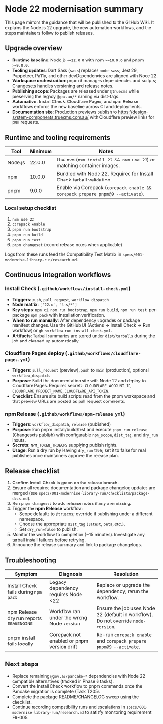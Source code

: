 # Node 22 modernisation summary

This page mirrors the guidance that will be published to the GitHub Wiki. It explains the Node.js 22 upgrade, the new automation workflows, and the steps maintainers follow to publish releases.

## Upgrade overview

- **Runtime baseline**: Node.js `>=22.0.0` with npm `>=10.0.0` and pnpm `>=9.0.0`.
- **Tooling updates**: Dart Sass (`sass`) replaces `node-sass`; Jest 29, Puppeteer, Pa11y, and other devDependencies are aligned with Node 22.
- **Workspace orchestration**: pnpm 9 manages dependencies and scripts; Changesets handles versioning and release notes.
- **Publishing scope**: Packages are released under `@truecms` while preserving the legacy `@gov.au/*` naming via dist-tags.
- **Automation**: Install Check, Cloudflare Pages, and npm Release workflows enforce the new baseline across CI and deployments.
- **Documentation site**: Production previews publish to <https://design-system-components.truecms.com.au/> with Cloudflare preview links for pull requests.

## Runtime and tooling requirements

| Tool | Minimum | Notes |
|------|---------|-------|
| Node.js | 22.0.0 | Use `nvm` (`nvm install 22 && nvm use 22`) or matching container images. |
| npm | 10.0.0 | Bundled with Node 22. Required for Install Check tarball validation. |
| pnpm | 9.0.0 | Enable via Corepack (`corepack enable && corepack prepare pnpm@9 --activate`). |

### Local setup checklist

1. `nvm use 22`
2. `corepack enable`
3. `pnpm run bootstrap`
4. `pnpm run build`
5. `pnpm run test`
6. `pnpm changeset` (record release notes when applicable)

Logs from these runs feed the Compatibility Test Matrix in `specs/001-modernise-library-run/research.md`.

## Continuous integration workflows

### Install Check (`.github/workflows/install-check.yml`)

- **Triggers**: `push`, `pull_request`, `workflow_dispatch`
- **Node matrix**: `['22.x', 'lts/*']`
- **Key steps**: `npm ci`, `npm run bootstrap`, `npm run build`, `npm run test`, per-package `npm pack` with installation verification.
- **When to run manually**: After dependency upgrades or package manifest changes. Use the GitHub UI (Actions → Install Check → Run workflow) or `gh workflow run install-check.yml`.
- **Artifacts**: Tarball summaries are stored under `dist/tarballs` during the job and cleaned up automatically.

### Cloudflare Pages deploy (`.github/workflows/cloudflare-pages.yml`)

- **Triggers**: `pull_request` (preview), `push` to `main` (production), optional `workflow_dispatch`.
- **Purpose**: Build the documentation site with Node 22 and deploy to Cloudflare Pages. Requires secrets: `CLOUDFLARE_ACCOUNT_ID`, `CLOUDFLARE_PROJECT_NAME`, `CLOUDFLARE_API_TOKEN`.
- **Checklist**: Ensure site build scripts read from the pnpm workspace and that preview URLs are posted as pull request comments.

### npm Release (`.github/workflows/npm-release.yml`)

- **Triggers**: `workflow_dispatch`, `release` (published)
- **Purpose**: Run pnpm install/build/test and execute `pnpm run release` (Changesets publish) with configurable `npm_scope`, `dist_tag`, and `dry_run` inputs.
- **Secrets**: `NPM_TOKEN_TRUECMS` supplying publish rights.
- **Usage**: Run a dry run by leaving `dry_run` true; set it to false for real publishes once maintainers approve the release plan.

## Release checklist

1. Confirm Install Check is green on the release branch.
2. Ensure all required documentation and package changelog updates are merged (see `specs/001-modernise-library-run/checklists/package-docs.md`).
3. Run `pnpm changeset` to add release notes if any are missing.
4. Trigger the **npm Release** workflow:
   - Scope defaults to `@truecms`; override if publishing under a different namespace.
   - Choose the appropriate `dist_tag` (`latest`, `beta`, etc.).
   - Set `dry_run=false` to publish.
5. Monitor the workflow to completion (~15 minutes). Investigate any tarball install failures before retrying.
6. Announce the release summary and link to package changelogs.

## Troubleshooting

| Symptom | Diagnosis | Resolution |
|---------|-----------|------------|
| Install Check fails during `npm pack` | Legacy dependency requires Node <22 | Replace or upgrade the dependency; rerun the workflow. |
| npm Release dry run reports `EBADENGINE` | Workflow ran under the wrong Node version | Ensure the job uses Node 22 (default in workflow). Do not override `node-version`. |
| pnpm install fails locally | Corepack not enabled or pnpm version drift | Re-run `corepack enable` and `corepack prepare pnpm@9 --activate`. |

## Next steps

- Replace remaining `@gov.au/pancake-*` dependencies with Node 22 compatible alternatives (tracked in Phase 6 tasks).
- Convert the Install Check workflow to pnpm commands once the Pancake migration is complete (Task T205).
- Complete the package README/CHANGELOG sweep using the checklist.
- Continue recording compatibility runs and escalations in `specs/001-modernise-library-run/research.md` to satisfy monitoring requirement FR-005.
